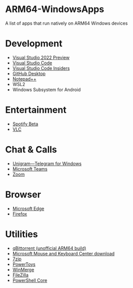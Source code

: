 # ARM64-WindowsApps
A list of apps that run natively on ARM64 Windows devices

# Development
- [Visual Studio 2022 Preview](https://visualstudio.microsoft.com/vs/preview/)
- [Visual Studio Code](https://code.visualstudio.com/download)
- [Visual Studio Code Insiders](https://code.visualstudio.com/insiders/)
- [GitHub Desktop](https://central.github.com/deployments/desktop/desktop/latest/win32-arm64?env=beta)
- [Notepad++](https://github.com/notepad-plus-plus/notepad-plus-plus/releases/download/v8.1.4/npp.8.1.4.Installer.arm64.exe)
- WSL2
- Windows Subsystem for Android

# Entertainment
- [Spotify Beta](https://download.scdn.co/SpotifyBetaARM64.exe)
- [VLC](http://people.videolan.org/~jb/Builds/ARM/vlc-4.0.0-dev-20180508-aarch64.zip)

# Chat & Calls
- [Unigram—Telegram for Windows](https://apps.microsoft.com/store/detail/unigram%E2%80%94telegram-for-windows/9N97ZCKPD60Q?hl=en-us&gl=us)
- [Microsoft Teams](https://www.microsoft.com/en-us/microsoft-teams/download-app)
- [Zoom](https://zoom.us/client/5.12.3.9638/ZoomInstallerFull.exe?archType=winarm64)

# Browser
- [Microsoft Edge](https://www.microsoft.com/en-us/edge)
- [Firefox](https://download.mozilla.org/?product=firefox-latest-ssl&os=win64-aarch64&lang=en-US)

# Utilities
- [qBittorrent (unofficial ARM64 build)](https://github.com/minnyres/qbittorrent-windows-arm64/releases)
- [Microsoft Mouse and Keyboard Center download](https://go.microsoft.com/fwlink/?linkid=2114630)
- [7zip](https://www.7-zip.org/a/7z2201-arm64.exe)
- [PowerToys](https://github.com/microsoft/PowerToys/releases)
- [WinMerge](https://winmerge.org/downloads/?lang=en)
- [FileZilla](https://github.com/driver1998/filezilla-woa/releases)
- [PowerShell Core](https://github.com/PowerShell/PowerShell/releases)
